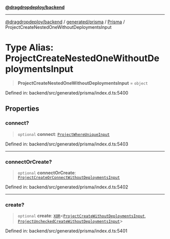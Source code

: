 [**@dragdropdeploy/backend**](../../../../../README.md)

***

[@dragdropdeploy/backend](../../../../../README.md) / [generated/prisma](../../../README.md) / [Prisma](../README.md) / ProjectCreateNestedOneWithoutDeploymentsInput

# Type Alias: ProjectCreateNestedOneWithoutDeploymentsInput

> **ProjectCreateNestedOneWithoutDeploymentsInput** = `object`

Defined in: backend/src/generated/prisma/index.d.ts:5400

## Properties

### connect?

> `optional` **connect**: [`ProjectWhereUniqueInput`](ProjectWhereUniqueInput.md)

Defined in: backend/src/generated/prisma/index.d.ts:5403

***

### connectOrCreate?

> `optional` **connectOrCreate**: [`ProjectCreateOrConnectWithoutDeploymentsInput`](ProjectCreateOrConnectWithoutDeploymentsInput.md)

Defined in: backend/src/generated/prisma/index.d.ts:5402

***

### create?

> `optional` **create**: [`XOR`](XOR.md)\<[`ProjectCreateWithoutDeploymentsInput`](ProjectCreateWithoutDeploymentsInput.md), [`ProjectUncheckedCreateWithoutDeploymentsInput`](ProjectUncheckedCreateWithoutDeploymentsInput.md)\>

Defined in: backend/src/generated/prisma/index.d.ts:5401
